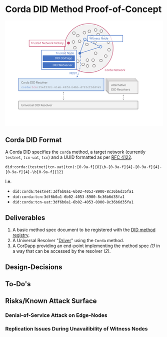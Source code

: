 Corda DID Method Proof-of-Concept
=================================

![Corda DID Architecture](architecture.svg)

Corda DID Format
----------------

A Corda DID specifies the `corda` method, a target network (currently `testnet`, `tcn-uat`, `tcn`) and a UUID formatted as per [RFC 4122](https://tools.ietf.org/html/rfc4122#section-3).

```regexp
did:corda:(testnet|tcn-uat|tcn):[0-9a-f]{8}\b-[0-9a-f]{4}-[0-9a-f]{4}-[0-9a-f]{4}-\b[0-9a-f]{12}
```

I.e.

 - `did:corda:testnet:3df6b0a1-6b02-4053-8900-8c36b6d35fa1`
 - `did:corda:tcn:3df6b0a1-6b02-4053-8900-8c36b6d35fa1`
 - `did:corda:tcn-uat:3df6b0a1-6b02-4053-8900-8c36b6d35fa1`

Deliverables
------------

 1. A basic method spec document to be registered with the [DID method registry](https://w3c-ccg.github.io/did-method-registry/#the-registry).
 2. A Universal Resolver "[Driver](https://github.com/decentralized-identity/universal-resolver/)" using the `Corda` method.
 3. A CorDapp providing an end-point implementing the method spec _(1)_ in a way that can be accessed by the resolver _(2)_.

Design-Decisions
----------------

To-Do's
-------

Risks/Known Attack Surface
--------------------------

### Denial-of-Service Attack on Edge-Nodes

### Replication Issues During Unavailibility of Witness Nodes

